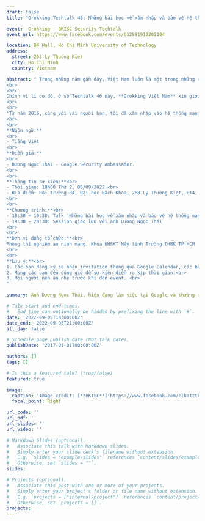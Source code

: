```yaml
---
draft: false
title: "Grokking Techtalk 46: Những bài học về xâm nhập và bảo vệ hệ thống mạng Việt Nam"

event:  Grokking - BKISC Security Techtalk
event_url: https://www.facebook.com/events/612981910205304

location: B4 Hall, Ho Chi Minh University of Technology
address:
  street: 268 Ly Thuong Kiet
  city: Ho Chi Minh
  country: Vietnam

abstract: " Trong những năm gần đây, Việt Nam luôn là một trong những quốc gia có tỉ lệ nhiễm mã độc và hứng chịu các cuộc tấn công mạng thuộc nhóm cao trên thế giới. Bên cạnh đó, mức độ sử dụng máy tính và các thiết bị thông minh tại Việt Nam tăng đột biến do ảnh hưởng của COVID-19, và đây cũng chính là môi trường lý tưởng để virus bùng phát, lây lan mạnh. Điều nay làm dấy lên mối lo ngại về an ninh trên không gian mạng, một vấn đề mà ít người Việt quan tâm đến nhưng lại có tầm quan trọng cao và sức ảnh hưởng lớn. 
<br>
<br>
Chính vì lí do đó, ở số Techtalk 46 này, **Grokking Việt Nam** xin giới thiệu với các bạn chủ đề **“Những bài học về xâm nhập và bảo vệ hệ thống mạng Việt Nam”** do anh **Dương Ngọc Thái** trình bày. Anh Thái hiện đang làm việc tại Google, anh thường được biết đến thông qua blog cá nhân **vnhacker@blogspot**. 
<br>
<br>
'Từ năm 2016, cùng với vài người bạn, tôi đã xâm nhập vào hệ thống mạng máy tính của nhiều ngân hàng, bệnh viện, startup ở Việt Nam (với sự đồng ý của họ). Đối với các ngân hàng, chúng tôi đã có thể đánh cắp được lượng tiền lớn và nhiều dữ liệu nhạy cảm. Đối với các bệnh viện, chúng tôi đã có thể đánh cắp toàn bộ dữ liệu khách hàng và thậm chí có thể thay đổi hồ sơ bệnh án. Trong bài nói chuyện này, tôi chia sẻ những gì chúng tôi đã học được, cung cấp thông tin về hiện trạng an ninh mạng ở Việt Nam. Tôi cũng đưa ra một cẩm nang giúp các doanh nghiệp và tổ chức bảo vệ tài sản và dữ liệu, tạo ra những sản phẩm được khách hàng tin tưởng.' - Anh Thái chia sẻ về mục đích của bài talk.
<br>
<br>
**Ngôn ngữ:**
<br>
- Tiếng Việt
<br>
**Diễn giả:**
<br>
- Dương Ngọc Thái - Google Security Ambassador.
<br>
<br>
**Thông tin sự kiện:**<br>
- Thời gian: 18h00 Thứ 2, 05/09/2022.<br>
- Địa điểm: Hội trường B4, Đại học Bách Khoa, 268 Lý Thường Kiệt, P14, Q10, TP.HCM.
<br>
<br>
**Chương trình:**<br>
- 18:30 ~ 19:30: Talk 'Những bài học về xâm nhập và bảo vệ hệ thống mạng Việt Nam'<br>
- 19:30 ~ 20:30: Session giao lưu với anh Dương Ngọc Thái  
<br>
<br>
**Đơn vị đồng tổ chức:**<br>
Phòng thí nghiệm an ninh mạng, Khoa KH&KT Máy tính Trường ĐHBK TP HCM
<br>  
<br>
**Lưu ý:**<br> 
1. Các bạn đăng ký sẽ nhận invitation thông qua Google Calendar, các bạn accept để nhận được thông báo sự kiện.<br>
2. Mong các bạn đến đúng giờ để sự kiện diễn ra kịp thời gian.<br>  
3. Mọi người nên ăn nhẹ trước khi đến event. <br> 
"

summary: Anh Dương Ngọc Thái, hiện đang làm việc tại Google và thường được biết đến thông qua blog cá nhân vnhacker@blogspot, sẽ kể về những lần tham gia kiểm thử và tấn công hệ thống của một số bệnh viện và ngân hàng ở Việt Nam. Qua đó, anh nói lên tầm quan trọng của kiểm thử bảo mật phần mềm và chính sách breach notification nhằm nâng cao nhận thức về bảo vệ thông tin người dùng của doanh nghiệp.

# Talk start and end times.
#   End time can optionally be hidden by prefixing the line with `#`.
date: '2022-09-05T18:00:00Z'
date_end: '2022-09-05T21:00:00Z'
all_day: false

# Schedule page publish date (NOT talk date).
publishDate: '2017-01-01T00:00:00Z'

authors: []
tags: []

# Is this a featured talk? (true/false)
featured: true

image:
  caption: 'Image credit: [**BKISC**](https://www.facebook.com/clbattthcmut)'
  focal_point: Right

url_code: ''
url_pdf: ''
url_slides: ''
url_video: ''

# Markdown Slides (optional).
#   Associate this talk with Markdown slides.
#   Simply enter your slide deck's filename without extension.
#   E.g. `slides = "example-slides"` references `content/slides/example-slides.md`.
#   Otherwise, set `slides = ""`.
slides:

# Projects (optional).
#   Associate this post with one or more of your projects.
#   Simply enter your project's folder or file name without extension.
#   E.g. `projects = ["internal-project"]` references `content/project/deep-learning/index.md`.
#   Otherwise, set `projects = []`.
projects:
---
```


<!-- Slides can be added in a few ways:

- **Create** slides using Wowchemy's [_Slides_](https://wowchemy.com/docs/managing-content/#create-slides) feature and link using `slides` parameter in the front matter of the talk file
- **Upload** an existing slide deck to `static/` and link using `url_slides` parameter in the front matter of the talk file
- **Embed** your slides (e.g. Google Slides) or presentation video on this page using [shortcodes](https://wowchemy.com/docs/writing-markdown-latex/).

Further event details, including page elements such as image galleries, can be added to the body of this page. -->
